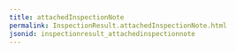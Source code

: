 ```yaml
---
title: attachedInspectionNote
permalink: InspectionResult.attachedInspectionNote.html
jsonid: inspectionresult_attachedinspectionnote
---
```

